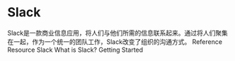 # Slack

Slack是一款商业信息应用，将人们与他们所需的信息联系起来。通过将人们聚集在一起，作为一个统一的团队工作，Slack改变了组织的沟通方式。
<ResourceGroupTitle>Reference Resource</ResourceGroupTitle>
<BadgeLink colorScheme='blue' badgeText='Official Website' href='https://slack.com'>Slack</BadgeLink>
<BadgeLink badgeText='Watch' href='https://www.youtube.com/watch?v=q19RtuCHt1Q'>What is Slack?</BadgeLink>
<BadgeLink colorScheme='blue' badgeText='Official Docs' href='https://slack.com/intl/en-in/help/categories/360000049043'>Getting Started</BadgeLink>